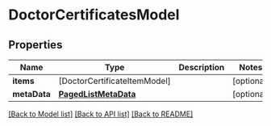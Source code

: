 # DoctorCertificatesModel

## Properties
Name | Type | Description | Notes
------------ | ------------- | ------------- | -------------
**items** | [DoctorCertificateItemModel] |  | [optional] 
**metaData** | [**PagedListMetaData**](PagedListMetaData.md) |  | [optional] 

[[Back to Model list]](../README.md#documentation-for-models) [[Back to API list]](../README.md#documentation-for-api-endpoints) [[Back to README]](../README.md)


